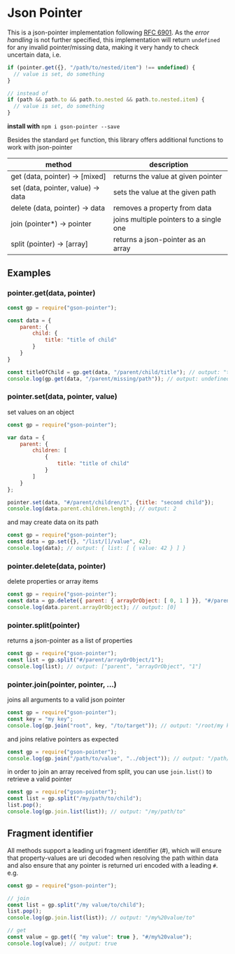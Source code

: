 # Json Pointer

This is a json-pointer implementation following [RFC 6901](https://tools.ietf.org/html/rfc6901).
As the _error handling_ is not further specified, this implementation will return `undefined` for any invalid
pointer/missing data, making it very handy to check uncertain data, i.e.

```js
if (pointer.get({}, "/path/to/nested/item") !== undefined) {
  // value is set, do something
}

// instead of
if (path && path.to && path.to.nested && path.to.nested.item) {
  // value is set, do something
}
```

**install with** `npm i gson-pointer --save`


Besides the standard `get` function, this library offers additional functions to work with json-pointer

| method								| description
| ------------------------------------- | -------------------------------------------------------------
| get (data, pointer) -> [mixed]  		| returns the value at given pointer
| set (data, pointer, value) -> data  	| sets the value at the given path
| delete (data, pointer) -> data  		| removes a property from data
| join (pointer*) -> pointer  			| joins multiple pointers to a single one
| split (pointer) -> [array]  			| returns a json-pointer as an array


## Examples

### pointer.get(data, pointer)

```js
const gp = require("gson-pointer");

const data = {
	parent: {
		child: {
			title: "title of child"
		}
	}
}

const titleOfChild = gp.get(data, "/parent/child/title"); // output: "title of child"
console.log(gp.get(data, "/parent/missing/path")); // output: undefined
```


### pointer.set(data, pointer, value)

set values on an object

```js
const gp = require("gson-pointer");

var data = {
	parent: {
		children: [
			{
				title: "title of child"
			}
		]
	}
};

pointer.set(data, "#/parent/children/1", {title: "second child"});
console.log(data.parent.children.length); // output: 2
```

and may create data on its path

```js
const gp = require("gson-pointer");
const data = gp.set({}, "/list/[]/value", 42);
console.log(data); // output: { list: [ { value: 42 } ] }
```


### pointer.delete(data, pointer)

delete properties or array items

```js
const gp = require("gson-pointer");
const data = gp.delete({ parent: { arrayOrObject: [ 0, 1 ] }}, "#/parent/arrayOrObject/1");
console.log(data.parent.arrayOrObject); // output: [0]
```


### pointer.split(pointer)

returns a json-pointer as a list of properties

```js
const gp = require("gson-pointer");
const list = gp.split("#/parent/arrayOrObject/1");
console.log(list); // output: ["parent", "arrayOrObject", "1"]
```


### pointer.join(pointer, pointer, ...)

joins all arguments to a valid json pointer

```js
const gp = require("gson-pointer");
const key = "my key";
console.log(gp.join("root", key, "/to/target")); // output: "/root/my key/to/target"
```

and joins relative pointers as expected

```js
const gp = require("gson-pointer");
console.log(gp.join("/path/to/value", "../object")); // output: "/path/to/object"
```

in order to join an array received from split, you can use `join.list()` to retrieve a valid pointer

```js
const gp = require("gson-pointer");
const list = gp.split("/my/path/to/child");
list.pop();
console.log(gp.join.list(list)); // output: "/my/path/to"
```


## Fragment identifier

All methods support a leading uri fragment identifier (#), which will ensure that property-values are uri decoded
when resolving the path within data and also ensure that any pointer is returned uri encoded with a leading `#`. e.g.

```js
const gp = require("gson-pointer");

// join
const list = gp.split("/my value/to/child");
list.pop();
console.log(gp.join.list(list)); // output: "/my%20value/to"

// get
const value = gp.get({ "my value": true }, "#/my%20value");
console.log(value); // output: true
```


